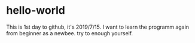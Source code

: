 # hello-world
This is 1st day to github, it's 2019/7/15.
I want to learn the programm again from beginner as a newbee.
try to enough yourself.
